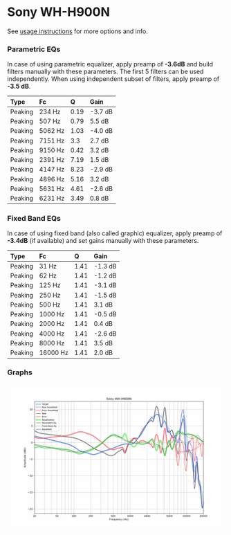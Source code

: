 # Sony WH-H900N
See [usage instructions](https://github.com/jaakkopasanen/AutoEq#usage) for more options and info.

### Parametric EQs
In case of using parametric equalizer, apply preamp of **-3.6dB** and build filters manually
with these parameters. The first 5 filters can be used independently.
When using independent subset of filters, apply preamp of **-3.5 dB**.

| Type    | Fc      |    Q | Gain    |
|:--------|:--------|:-----|:--------|
| Peaking | 234 Hz  | 0.19 | -3.7 dB |
| Peaking | 507 Hz  | 0.79 | 5.5 dB  |
| Peaking | 5062 Hz | 1.03 | -4.0 dB |
| Peaking | 7151 Hz | 3.3  | 2.7 dB  |
| Peaking | 9150 Hz | 0.42 | 3.2 dB  |
| Peaking | 2391 Hz | 7.19 | 1.5 dB  |
| Peaking | 4147 Hz | 8.23 | -2.9 dB |
| Peaking | 4896 Hz | 5.16 | 3.2 dB  |
| Peaking | 5631 Hz | 4.61 | -2.6 dB |
| Peaking | 6231 Hz | 3.49 | 0.8 dB  |

### Fixed Band EQs
In case of using fixed band (also called graphic) equalizer, apply preamp of **-3.4dB**
(if available) and set gains manually with these parameters.

| Type    | Fc       |    Q | Gain    |
|:--------|:---------|:-----|:--------|
| Peaking | 31 Hz    | 1.41 | -1.3 dB |
| Peaking | 62 Hz    | 1.41 | -1.2 dB |
| Peaking | 125 Hz   | 1.41 | -3.1 dB |
| Peaking | 250 Hz   | 1.41 | -1.5 dB |
| Peaking | 500 Hz   | 1.41 | 3.1 dB  |
| Peaking | 1000 Hz  | 1.41 | -0.5 dB |
| Peaking | 2000 Hz  | 1.41 | 0.4 dB  |
| Peaking | 4000 Hz  | 1.41 | -2.6 dB |
| Peaking | 8000 Hz  | 1.41 | 3.5 dB  |
| Peaking | 16000 Hz | 1.41 | 2.0 dB  |

### Graphs
![](./Sony%20WH-H900N.png)